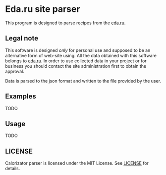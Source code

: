 # Eda.ru site parser

This program is designed to parse recipes from the [eda.ru](http://eda.ru/).

## Legal note

This software is designed _only_ for personal use and supposed to be an alternative form of web-site using. All the data obtained with this software belongs to [eda.ru](http://eda.ru/). In order to use collected data in your project or for business you should contact the site administration first to obtain the approval.

Data is parsed to the json format and written to the file provided by the user.

## Examples

TODO

## Usage

TODO

## LICENSE

Calorizator parser is licensed under the MIT License.
See [LICENSE](LICENSE) for details.
